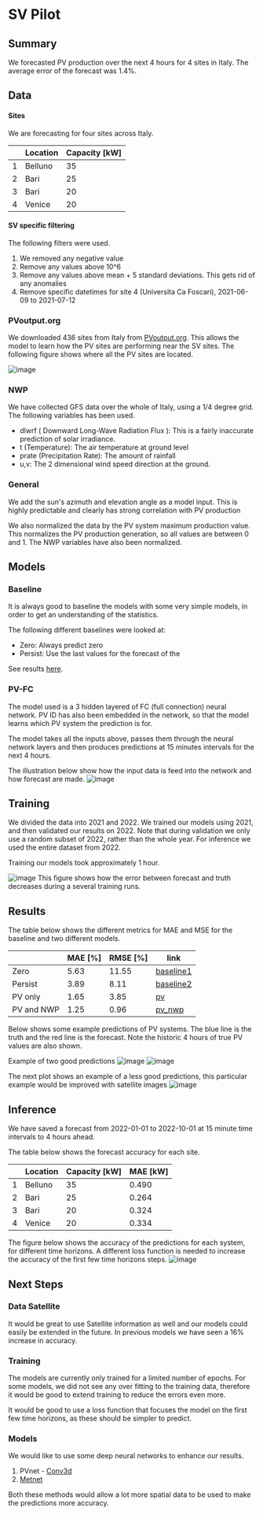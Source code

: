 # SV Pilot

## Summary

We forecasted PV production over the next 4 hours for 4 sites in Italy. The average error of the forecast was 1.4%.

## Data

#### Sites

We are forecasting for four sites across Italy. 

|    | Location | Capacity [kW]
| ----------- | ----------- | --- |
| 1      | Belluno       | 35
| 2   | Bari        | 25
| 3   | Bari        | 20
| 4   | Venice        | 20 

#### SV specific filtering

The following filters were used.

1. We removed any negative value
2. Remove any values above 10^6
3. Remove any values above mean + 5 standard deviations. This gets rid of any anomalies
4. Remove specific datetimes for site 4 (Universita Ca Foscari), 2021-06-09 to 2021-07-12

### PVoutput.org

We downloaded 436 sites from Italy from [PVoutput.org](https://pvoutput.org/region.jsp?country=117). 
This allows the model to learn how the PV sites are performing near the SV sites. 
The following figure shows where all the PV sites are located. 

![image](./PV_sites.png)

### NWP 

We have collected GFS data over the whole of Italy, using a 1/4 degree grid. The following variables has been used. 
- dlwrf ( Downward Long-Wave Radiation Flux ): This is a fairly inaccurate prediction of solar irradiance. 
- t (Temperature): The air temperature at ground level
- prate (Precipitation Rate): The amount of rainfall
- u,v: The 2 dimensional wind speed direction at the ground. 

### General

We add the sun's azimuth and elevation angle as a model input. 
This is highly predictable and clearly has strong correlation with PV production 

We also normalized the data by the PV system maximum production value. 
This normalizes the PV production generation, so all values are between 0 and 1. 
The NWP variables have also been normalized. 

## Models

### Baseline

It is always good to baseline the models with some very simple models, 
in order to get an understanding of the statistics. 

The following different baselines were looked at:
- Zero: Always predict zero 
- Persist: Use the last values for the forecast of the 

See results [here](SV_pilot.md#Results).  


###  PV-FC 

The model used is a 3 hidden layered of FC (full connection) neural network. 
PV ID has also been embedded in the network, so that the model learns which PV system the prediction is for. 

The model takes all the inputs above, passes them through the neural network layers and 
then produces predictions at 15 minutes intervals for the next 4 hours.

The illustration below show how the input data is feed into the network and how forecast are made. 
![image](./PVFC.png)


## Training

We divided the data into 2021 and 2022. 
We trained our models using 2021, and then validated our results on 2022. 
Note that during validation we only use a random subset of 2022, rather than the whole year. 
For inference we used the entire dataset from 2022. 

Training our models took approximately 1 hour. 

![image](./training.png)
This figure shows how the error between forecast and truth decreases during a several training runs. 

## Results

The table below shows the different metrics for MAE and MSE for the baseline and two different models.

|               | MAE [%]   | RMSE [%] | link
| -----------   | --------- | --- | --- |
| Zero          | 5.63     | 11.55 | [baseline1](https://wandb.ai/openclimatefix/pv-italy/runs/13xw5y6p)
| Persist       | 3.89      | 8.11 | [baseline2](https://wandb.ai/openclimatefix/pv-italy/runs/2b2wjxww)
| PV only       | 1.65      | 3.85 | [pv](https://wandb.ai/openclimatefix/pv-italy/runs/3aix2ijd)
| PV and NWP    | 1.25      | 0.96  | [pv_nwp](https://wandb.ai/openclimatefix/pv-italy/runs/2ekjl5ld)


Below shows some example predictions of PV systems. The blue line is the truth and the red line is the forecast. 
Note the historic 4 hours of true PV values are also shown.

Example of two good predictions
![image](./pre1.png)
![image](./pre2.png)

The next plot shows an example of a less good predictions, 
this particular example would be improved with satellite images
![image](./pre3.png)


## Inference

We have saved a forecast from 2022-01-01 to 2022-10-01 at 15 minute time intervals to 4 hours ahead. 

The table below shows the forecast accuracy for each site. 

|    | Location | Capacity [kW] | MAE [kW] |
| ----------- | ----------- | --- | --- | 
| 1      | Belluno       | 35 | 0.490
| 2   | Bari        | 25 | 0.264
| 3   | Bari        | 20 | 0.324
| 4   | Venice        | 20  |  0.334

The figure below shows the accuracy of the predictions for each system, for different time horizons. 
A different loss function is needed to increase the accuracy of the first few time horizons steps. 
![image](./forecast_horizon.png)

## Next Steps

### Data Satellite

It would be great to use Satellite information as well and our models could easily be extended in the future.
In previous models we have seen a 16% increase in accuracy.  

### Training

The models are currently only trained for a limited number of epochs. 
For some models, we did not see any over fitting to the training data, 
therefore it would be good to extend training to reduce the errors even more. 

It would be good to use a loss function that focuses the model on the first few time horizons, as these should be simpler to predict.

### Models

We would like to use some deep neural networks to enhance our results. 

1. PVnet - [Conv3d](https://drive.google.com/file/d/1sDKZ8WEJlTNa5oyonbNl2xGyZ7GLXKtQ/view)
2. [Metnet](https://arxiv.org/abs/2003.12140)

Both these methods would allow a lot more spatial data to be used to make the predictions more accuracy. 
